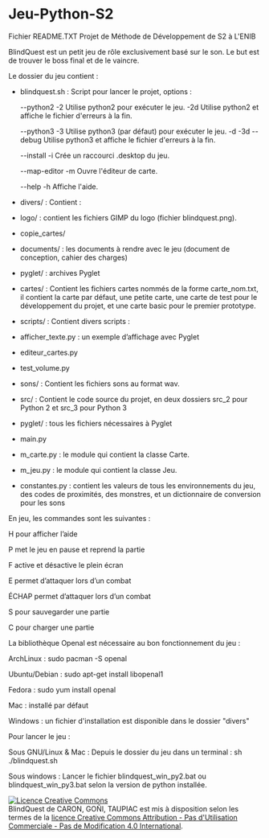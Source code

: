# Jeu-Python-S2
Fichier README.TXT
Projet de Méthode de Développement de S2 à L'ENIB

BlindQuest est un petit jeu de rôle exclusivement basé sur le son. Le but est de trouver le boss final et de le vaincre.

Le dossier du jeu contient : 
- blindquest.sh : Script pour lancer le projet, options :

  --python2  -2  Utilise python2 pour exécuter le jeu.
      -2d  Utilise python2 et affiche le fichier d'erreurs à la fin.
      
  --python3  -3  Utilise python3 (par défaut) pour exécuter le jeu.
  -d -3d --debug     Utilise python3 et affiche le fichier d'erreurs à la fin.
  
   --install  -i  Crée un raccourci .desktop du jeu.
   
  --map-editor  -m  Ouvre l'éditeur de carte.
  
  --help    -h  Affiche l'aide.
- divers/ : Contient :
 - logo/ : contient les fichiers GIMP du logo (fichier blindquest.png).
 - copie_cartes/ 
 - documents/ : les documents à rendre avec le jeu (document de conception, cahier des charges)
 - pyglet/ : archives Pyglet
- cartes/ : Contient les fichiers cartes nommés de la forme carte_nom.txt, il contient la carte par défaut, une petite carte, une carte de test pour le développement du projet, et une carte basic pour le premier prototype.
- scripts/ : Contient divers scripts :
 - afficher_texte.py : un exemple d’affichage avec Pyglet
 - editeur_cartes.py 
 - test_volume.py
- sons/ : Contient les fichiers sons au format wav.
- src/ : Contient le code source du projet, en deux dossiers src_2 pour Python 2 et src_3 pour Python 3
 - pyglet/ : tous les fichiers nécessaires à Pyglet
 - main.py 
 - m_carte.py : le module qui contient la classe Carte.
 - m_jeu.py : le module qui contient la classe Jeu.
 - constantes.py : contient les valeurs de tous les environnements du jeu, des codes de proximités, des monstres, et un dictionnaire de conversion pour les sons

En jeu, les commandes sont les suivantes :

H pour afficher l’aide

P met le jeu en pause et reprend la partie

F active et désactive le plein écran

E permet d’attaquer lors d’un combat

ÉCHAP permet d’attaquer lors d’un combat

S pour sauvegarder une partie

C pour charger une partie

La bibliothèque Openal est nécessaire au bon fonctionnement du jeu :

ArchLinux : sudo pacman -S openal

Ubuntu/Debian : sudo apt-get install libopenal1

Fedora : sudo yum install openal

Mac : installé par défaut

Windows : un fichier d'installation est disponible dans le dossier "divers"

Pour lancer le jeu :

Sous GNU/Linux & Mac : Depuis le dossier du jeu dans un terminal : sh ./blindquest.sh

Sous windows : Lancer le fichier blindquest_win_py2.bat ou blindquest_win_py3.bat selon la version de python installée. 


<a rel="license" href="http://creativecommons.org/licenses/by-nc-nd/4.0/"><img alt="Licence Creative Commons" style="border-width:0" src="https://i.creativecommons.org/l/by-nc-nd/4.0/88x31.png" /></a><br /><span xmlns:dct="http://purl.org/dc/terms/" property="dct:title">BlindQuest</span> de <span xmlns:cc="http://creativecommons.org/ns#" property="cc:attributionName">CARON, GOÑI, TAUPIAC</span> est mis à disposition selon les termes de la <a rel="license" href="http://creativecommons.org/licenses/by-nc-nd/4.0/">licence Creative Commons Attribution - Pas d&#39;Utilisation Commerciale - Pas de Modification 4.0 International</a>.
